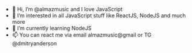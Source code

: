 - 👋 Hi, I’m @almazmusic and I love JavaScript
- 👀 I’m interested in all JavaScript stuff like ReactJS, NodeJS and much more
- 🌱 I’m currently learning NodeJS
- 📫 You can react me via email almazmusic@gmail or TG @dmitryanderson
